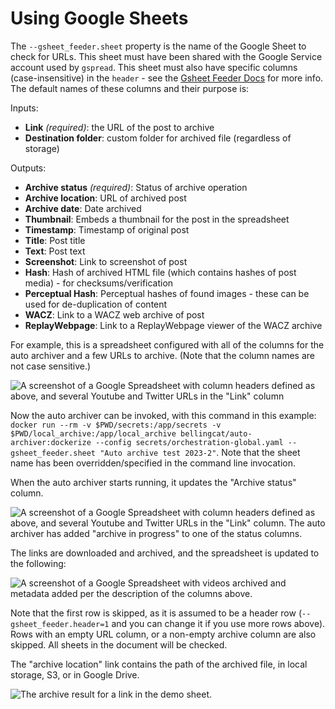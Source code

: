 # Using Google Sheets

The `--gsheet_feeder.sheet` property is the name of the Google Sheet to check for URLs. 
This sheet must have been shared with the Google Service account used by `gspread`. 
This sheet must also have specific columns (case-insensitive) in the `header` - see the [Gsheet Feeder Docs](modules/autogen/feeder/gsheet_feeder.md) for more info. The default names of these columns and their purpose is:

Inputs:

* **Link** *(required)*: the URL of the post to archive
* **Destination folder**: custom folder for archived file (regardless of storage)

Outputs:
* **Archive status** *(required)*: Status of archive operation
* **Archive location**: URL of archived post
* **Archive date**: Date archived
* **Thumbnail**: Embeds a thumbnail for the post in the spreadsheet
* **Timestamp**: Timestamp of original post
* **Title**: Post title
* **Text**: Post text
* **Screenshot**: Link to screenshot of post
* **Hash**: Hash of archived HTML file (which contains hashes of post media) - for checksums/verification
* **Perceptual Hash**: Perceptual hashes of found images - these can be used for de-duplication of content
* **WACZ**: Link to a WACZ web archive of post
* **ReplayWebpage**: Link to a ReplayWebpage viewer of the WACZ archive

For example, this is a spreadsheet configured with all of the columns for the auto archiver and a few URLs to archive. (Note that the column names are not case sensitive.)

![A screenshot of a Google Spreadsheet with column headers defined as above, and several Youtube and Twitter URLs in the "Link" column](../demo-before.png)

Now the auto archiver can be invoked, with this command in this example: `docker run --rm -v $PWD/secrets:/app/secrets -v $PWD/local_archive:/app/local_archive bellingcat/auto-archiver:dockerize --config secrets/orchestration-global.yaml --gsheet_feeder.sheet "Auto archive test 2023-2"`. Note that the sheet name has been overridden/specified in the command line invocation.

When the auto archiver starts running, it updates the "Archive status" column.

![A screenshot of a Google Spreadsheet with column headers defined as above, and several Youtube and Twitter URLs in the "Link" column. The auto archiver has added "archive in progress" to one of the status columns.](../demo-progress.png)

The links are downloaded and archived, and the spreadsheet is updated to the following:

![A screenshot of a Google Spreadsheet with videos archived and metadata added per the description of the columns above.](../demo-after.png)

Note that the first row is skipped, as it is assumed to be a header row (`--gsheet_feeder.header=1` and you can change it if you use more rows above). Rows with an empty URL column, or a non-empty archive column are also skipped. All sheets in the document will be checked.

The "archive location" link contains the path of the archived file, in local storage, S3, or in Google Drive.

![The archive result for a link in the demo sheet.](../demo-archive.png)
